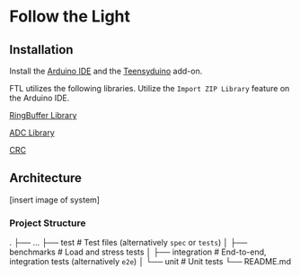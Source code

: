 # Follow the Light

## Installation

Install the [Arduino IDE](https://support.arduino.cc/hc/en-us/articles/360019833020-Download-and-install-Arduino-IDE) and the [Teensyduino](https://www.pjrc.com/teensy/td_download.html) add-on.

FTL utilizes the following libraries. Utilize the `Import ZIP Library` feature on the Arduino IDE.

[RingBuffer Library](https://github.com/Locoduino/RingBuffer)

[ADC Library](https://github.com/pedvide/ADC)

[CRC](https://github.com/RobTillaart/CRC)

## Architecture

[insert image of system]

### Project Structure

.
├── ...
├── test                    # Test files (alternatively `spec` or `tests`)
│   ├── benchmarks          # Load and stress tests
│   ├── integration         # End-to-end, integration tests (alternatively `e2e`)
│   └── unit                # Unit tests
└── README.md
